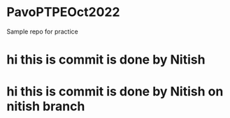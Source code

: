 # PavoPTPEOct2022
Sample repo for practice


# hi this is commit is done by Nitish

# hi this is commit is done by Nitish on nitish branch
